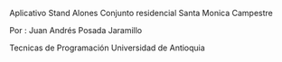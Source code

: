 Aplicativo Stand Alones
Conjunto residencial Santa Monica Campestre



Por : Juan Andrés Posada Jaramillo

Tecnicas de Programación
Universidad de Antioquia
